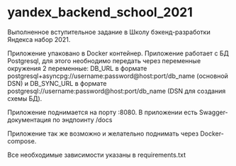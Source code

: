 # yandex_backend_school_2021

Выполненное вступительное задание в Школу бэкенд-разработки Яндекса набор 2021.

Приложение упаковано в Docker контейнер. Приложение работает с БД Postgresql, для этого необнодимо передать через переменные окружения 2 переменные:
DB_URL в формате postgresql+asyncpg://username:password@host:port/db_name (основной DSN) и DB_SYNC_URL в формате postgresql://username:password@host:port/db_name (DSN для создания схемы БД).

Приложение поднимается на порту :8080. В приложении есть Swagger-документация по эндпоинту /docs

Приложение так же возможно и желательно поднимать через Docker-compose.

Все необходимые зависимости указаны в requirements.txt
